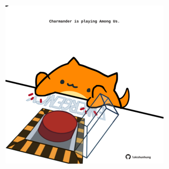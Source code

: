 <!-- built at 12/06/2021, 15:01:51 UTC -->
<p align="center">
  <img width="500" height="500" src="./ReadmeImage.svg">
</p>
